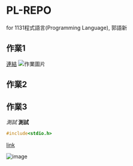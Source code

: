 # PL-REPO
for 1131程式語言(Programming Language), 郭語新
## 作業1
[連結](https://drive.google.com/file/d/1kvy4c1B9xA6c4uSqkZxJGn-GpOysE3TM/view?usp=sharing)
![作業圖片](https://media.discordapp.net/attachments/772800814599110658/1298833275166396467/HW-41271107H.jpg?ex=671b003f&is=6719aebf&hm=e2560ebc089c9fa7358abae41e36aa020d3e80045cec2fcda61169092eeecb55&=&format=webp&width=1237&height=676)
## 作業2
## 作業3

*測試*
**測試**

```C
#include<stdio.h>
```

[link](https://youtu.be/N0glBH_Sp9Y?si=hOTQ6HVFQRRxe77E)

![image](https://media.discordapp.net/attachments/1153561667137978370/1296818801438097425/IMG_5192.png?ex=671aec5f&is=67199adf&hm=b81e1b4e509cfec54a0078f6be9b0a61f9d6fd83cd4e9de9078c56729dc16d5e&=&format=webp&quality=lossless&width=380&height=676)
